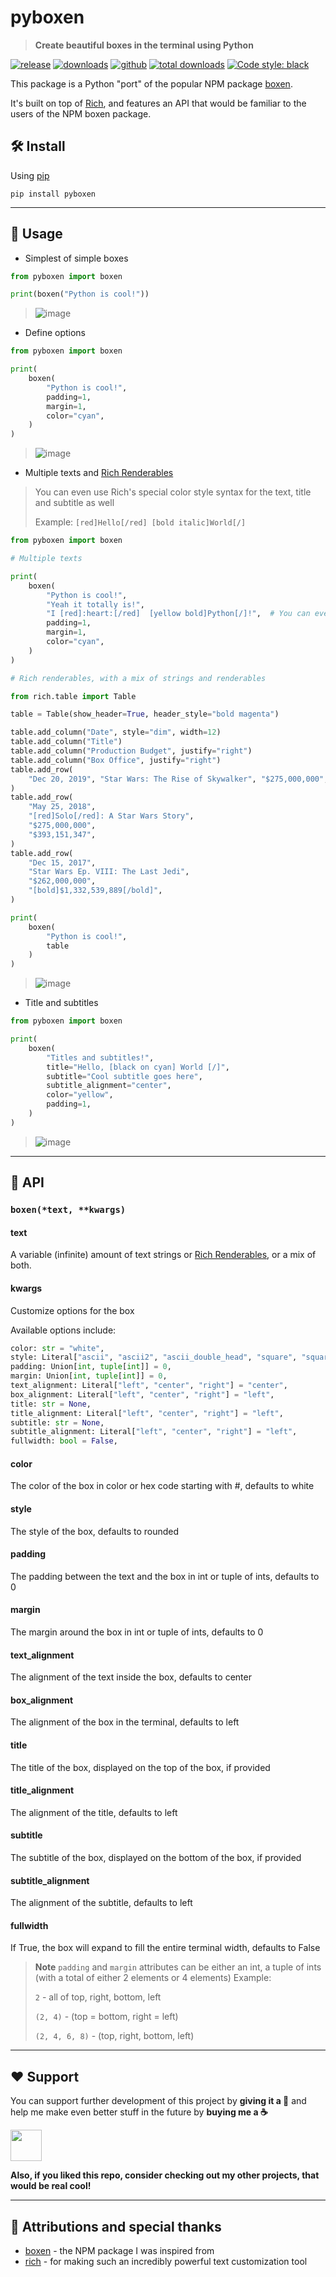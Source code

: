 # pyboxen
<!-- markdownlint-disable MD010 MD033 MD001 MD003 -->

> **Create beautiful boxes in the terminal using Python**

[![release](https://badge.fury.io/py/pyboxen.svg)](https://pypi.org/project/pyboxen)
[![downloads](https://img.shields.io/pypi/dm/pyboxen.svg)](https://pypistats.org/packages/pyboxen)
[![github](https://img.shields.io/github/license/savioxavier/pyboxen.svg)](https://github.com/savioxavier/pyboxen/blob/master/LICENSE)
[![total downloads](https://static.pepy.tech/personalized-badge/pyboxen?period=total&units=none&left_color=grey&right_color=blue&left_text=total%20downloads)](https://pepy.tech/project/pyboxen)
[![Code style: black](https://img.shields.io/badge/code%20style-black-000000.svg)](https://github.com/psf/black)

This package is a Python "port" of the popular NPM package [boxen](https://github.com/sindresorhus/boxen/).

It's built on top of [Rich](https://github.com/Textualize/rich/), and features an API that would be familiar to the users of the NPM boxen package.

## 🛠️ Install

Using [pip](https://pypi.org/)

```text
pip install pyboxen
```

---

## 🔗 Usage

- Simplest of simple boxes

```py
from pyboxen import boxen

print(boxen("Python is cool!"))
```

> ![image](https://user-images.githubusercontent.com/38729705/198232802-e41575c6-abd6-416d-9ba6-d1b1c31a2660.png)

- Define options

```py
from pyboxen import boxen

print(
    boxen(
        "Python is cool!",
        padding=1,
        margin=1,
        color="cyan",
    )
)
```

> ![image](https://user-images.githubusercontent.com/38729705/198233490-52feeeba-efd3-4fe4-93cf-641d0f58fbf4.png)

- Multiple texts and [Rich Renderables](https://github.com/Textualize/rich#rich-library)

> You can even use Rich's special color style syntax for the text, title and subtitle as well
>
> Example: `[red]Hello[/red] [bold italic]World[/]`

```py
from pyboxen import boxen

# Multiple texts

print(
    boxen(
        "Python is cool!",
        "Yeah it totally is!",
        "I [red]:heart:[/red]  [yellow bold]Python[/]!",  # You can even use Rich syntax here too!
        padding=1,
        margin=1,
        color="cyan",
    )
)

# Rich renderables, with a mix of strings and renderables

from rich.table import Table

table = Table(show_header=True, header_style="bold magenta")

table.add_column("Date", style="dim", width=12)
table.add_column("Title")
table.add_column("Production Budget", justify="right")
table.add_column("Box Office", justify="right")
table.add_row(
    "Dec 20, 2019", "Star Wars: The Rise of Skywalker", "$275,000,000", "$375,126,118"
)
table.add_row(
    "May 25, 2018",
    "[red]Solo[/red]: A Star Wars Story",
    "$275,000,000",
    "$393,151,347",
)
table.add_row(
    "Dec 15, 2017",
    "Star Wars Ep. VIII: The Last Jedi",
    "$262,000,000",
    "[bold]$1,332,539,889[/bold]",
)

print(
    boxen(
        "Python is cool!",
        table
    )
)
```

> ![image](https://user-images.githubusercontent.com/38729705/198234218-0a4ccfd8-a858-4f84-a99d-f804b926f684.png)

- Title and subtitles

```py
from pyboxen import boxen

print(
    boxen(
        "Titles and subtitles!",
        title="Hello, [black on cyan] World [/]",
        subtitle="Cool subtitle goes here",
        subtitle_alignment="center",
        color="yellow",
        padding=1,
    )
)
```

> ![image](https://user-images.githubusercontent.com/38729705/198237935-d01857b8-f61a-42de-b7e5-9fdff59a9739.png)
---

## 🔮 API

### `boxen(*text, **kwargs)`

#### text

A variable (infinite) amount of text strings or [Rich Renderables](https://github.com/Textualize/rich#rich-library), or a mix of both.

#### kwargs

Customize options for the box

Available options include:

```py
color: str = "white",
style: Literal["ascii", "ascii2", "ascii_double_head", "square", "square_double_head", "minimal", "horizontals", "rounded", "heavy", "double"] = "rounded"
padding: Union[int, tuple[int]] = 0,
margin: Union[int, tuple[int]] = 0,
text_alignment: Literal["left", "center", "right"] = "center",
box_alignment: Literal["left", "center", "right"] = "left",
title: str = None,
title_alignment: Literal["left", "center", "right"] = "left",
subtitle: str = None,
subtitle_alignment: Literal["left", "center", "right"] = "left",
fullwidth: bool = False,
```

#### color

The color of the box in color or hex code starting with #, defaults to white

#### style

The style of the box, defaults to rounded

#### padding

The padding between the text and the box in int or tuple of ints, defaults to 0

#### margin

The margin around the box in int or tuple of ints, defaults to 0

#### text_alignment

The alignment of the text inside the box, defaults to center

#### box_alignment

The alignment of the box in the terminal, defaults to left

#### title

The title of the box, displayed on the top of the box, if provided

#### title_alignment

The alignment of the title, defaults to left

#### subtitle

The subtitle of the box, displayed on the bottom of the box, if provided

#### subtitle_alignment

The alignment of the subtitle, defaults to left

#### fullwidth

If True, the box will expand to fill the entire terminal width, defaults to False

> **Note**
> `padding` and `margin` attributes can be either an int, a tuple of ints (with a total of either 2 elements or 4 elements)
> Example:
>
> `2` - all of top, right, bottom, left
>
> `(2, 4)` - (top = bottom, right = left)
>
> `(2, 4, 6, 8)` - (top, right, bottom, left)

---

## ❤️ Support

You can support further development of this project by **giving it a 🌟** and help me make even better stuff in the future by **buying me a ☕**

<a href="https://www.buymeacoffee.com/savioxavier">
<img src="https://cdn.buymeacoffee.com/buttons/v2/default-blue.png" height="50px">
</a>

<br>

**Also, if you liked this repo, consider checking out my other projects, that would be real cool!**

---

## 💫 Attributions and special thanks

- [boxen](https://github.com/sindresorhus/boxen/) - the NPM package I was inspired from
- [rich](https://github.com/Textualize/rich) - for making such an incredibly powerful text customization tool
